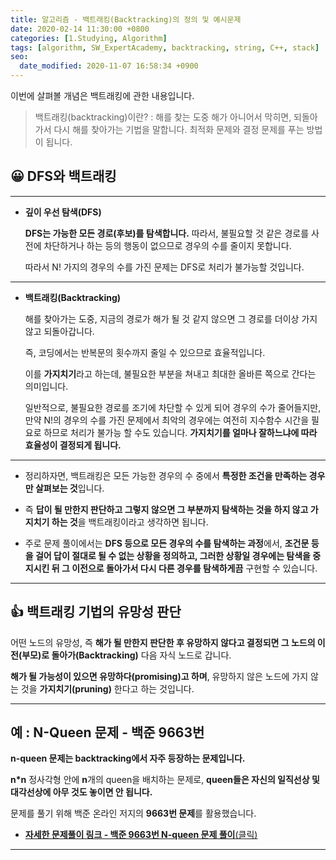```yaml
---
title: 알고리즘 - 백트래킹(Backtracking)의 정의 및 예시문제
date: 2020-02-14 11:30:00 +0800
categories: [1.Studying, Algorithm]
tags: [algorithm, SW_ExpertAcademy, backtracking, string, C++, stack]
seo:
  date_modified: 2020-11-07 16:58:34 +0900
---
```




이번에 살펴볼 개념은 백트래킹에 관한 내용입니다.

> 백트래킹(backtracking)이란? : 해를 찾는 도중 해가 아니어서 막히면, 되돌아가서 다시 해를 찾아가는 기법을 말합니다. 최적화 문제와 결정 문제를 푸는 방법이 됩니다.



## **😀 DFS와 백트래킹**

------



* **깊이 우선 탐색(DFS)**

  **DFS는 가능한 모든 경로(후보)를 탐색합니다.** 따라서, 불필요할 것 같은 경로를 사전에 차단하거나 하는 등의 행동이 없으므로 경우의 수를 줄이지 못합니다.

  따라서 N! 가지의 경우의 수를 가진 문제는 DFS로 처리가 불가능할 것입니다.

------

* **백트래킹(Backtracking)**

  해를 찾아가는 도중, 지금의 경로가 해가 될 것 같지 않으면 그 경로를 더이상 가지 않고 되돌아갑니다.

  즉, 코딩에서는 반복문의 횟수까지 줄일 수 있으므로 효율적입니다.

  이를 **가지치기**라고 하는데, 불필요한 부분을 쳐내고 최대한 올바른 쪽으로 간다는 의미입니다.

  일반적으로, 불필요한 경로를 조기에 차단할 수 있게 되어 경우의 수가 줄어들지만,
  만약 N!의 경우의 수를 가진 문제에서 최악의 경우에는 여전히 지수함수 시간을 필요로 하므로 처리가 불가능 할 수도 있습니다. **가지치기를 얼마나 잘하느냐에 따라 효율성이 결정되게 됩니다.**

------

* 정리하자면, 백트래킹은 모든 가능한 경우의 수 중에서 **특정한 조건을 만족하는 경우만 살펴보는 것**입니다.

* 즉 **답이 될 만한지 판단하고 그렇지 않으면 그 부분까지 탐색하는 것을 하지 않고 가지치기 하는 것**을 백트래킹이라고 생각하면 됩니다.
* 주로 문제 풀이에서는 **DFS 등으로 모든 경우의 수를 탐색하는 과정**에서, **조건문 등을 걸어 답이 절대로 될 수 없는 상황을 정의하고, 그러한 상황일 경우에는 탐색을 중지시킨 뒤 그 이전으로 돌아가서 다시 다른 경우를 탐색하게끔** 구현할 수 있습니다.

------



## **👍 백트래킹 기법의 유망성 판단**

어떤 노드의 유망성, 즉 **해가 될 만한지 판단한 후 유망하지 않다고 결정되면 그 노드의 이전(부모)로 돌아가(Backtracking)** 다음 자식 노드로 갑니다.

**해가 될 가능성이 있으면 유망하다(promising)고 하며**, 유망하지 않은 노드에 가지 않는 것을 **가지치기(pruning)** 한다고 하는 것입니다.

------



## **예 : N-Queen 문제 - 백준 9663번**

**n-queen 문제는 backtracking에서 자주 등장하는 문제입니다.**

**n*n** 정사각형 안에 **n**개의 queen을 배치하는 문제로, **queen들은 자신의 일직선상 및 대각선상에 아무 것도 놓이면 안 됩니다.**

문제를 풀기 위해 백준 온라인 저지의 **9663번 문제**를 활용했습니다.



* [**자세한 문제풀이 링크 - 백준 9663번 N-queen 문제 풀이**(클릭)](https://chanhuiseok.github.io/posts/baek-1/)



------

